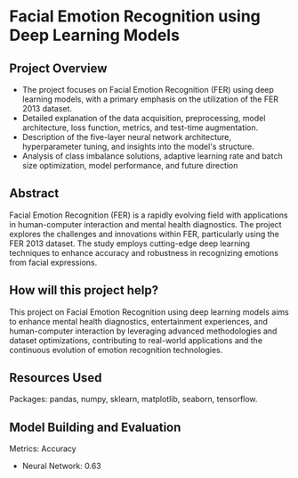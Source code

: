 # Facial Emotion Recognition using Deep Learning Models

## Project Overview

- The project focuses on Facial Emotion Recognition (FER) using deep learning models, with a primary emphasis on the utilization of the FER 2013 dataset.
- Detailed explanation of the data acquisition, preprocessing, model architecture, loss function, metrics, and test-time augmentation.
- Description of the five-layer neural network architecture, hyperparameter tuning, and insights into the model's structure.
- Analysis of class imbalance solutions, adaptive learning rate and batch size optimization, model performance, and future direction

## Abstract

Facial Emotion Recognition (FER) is a rapidly evolving field with applications in human-computer interaction and mental health diagnostics. The project explores the challenges and innovations within FER, particularly using the FER 2013 dataset. The study employs cutting-edge deep learning techniques to enhance accuracy and robustness in recognizing emotions from facial expressions.

## How will this project help?
This project on Facial Emotion Recognition using deep learning models aims to enhance mental health diagnostics, entertainment experiences, and human-computer interaction by leveraging advanced methodologies and dataset optimizations, contributing to real-world applications and the continuous evolution of emotion recognition technologies.

## Resources Used
Packages: pandas, numpy, sklearn, matplotlib, seaborn, tensorflow.

## Model Building and Evaluation
Metrics: Accuracy
- Neural Network: 0.63

